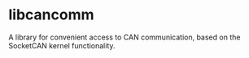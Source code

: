 # libcancomm
A library for convenient access to CAN communication, based on the SocketCAN kernel functionality.
